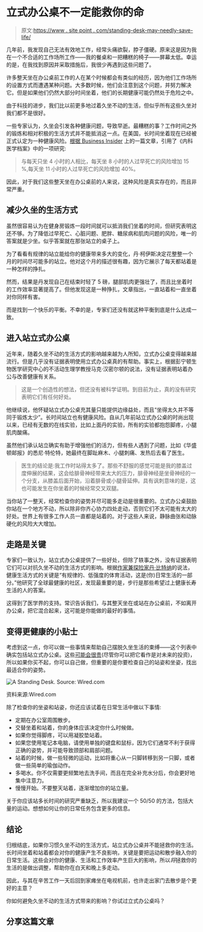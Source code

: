 # 立式办公桌不一定能救你的命

> 原文:[https://www . site point . com/standing-desk-may-needly-save-life/](https://www.sitepoint.com/standing-desk-might-necessarily-save-life/)

几年前，我发现自己无法有效地工作，经常头痛欲裂，脖子僵硬。原来这是因为我在一个不合适的工作场所工作——我的餐桌和一把糟糕的椅子——屏幕太低。幸运的是，在我找到原因并采取措施后，我很少再遇到这些问题了。

许多整天坐在办公桌前工作的人在某个时候都会有类似的经历，因为他们工作场所的设置方式而遭遇某种问题。大多数时候，他们会注意到这个问题，并努力解决它。但是如果他们仍然大部分时间坐着，他们的长期健康可能仍然处于危险之中。

由于科技的进步，我们比以前更多地过着久坐不动的生活，但似乎所有这些久坐对我们都不是很好。

一些专家认为，久坐会引发各种健康问题，导致早逝。最糟糕的事？工作时间之外的锻炼和相对积极的生活方式并不能抵消这一点。在美国，长时间坐着现在已经被正式认定为一种健康风险。[根据 Business Insider](http://www.businessinsider.com/why-using-a-standing-desk-at-work-could-save-your-life-2014-5 "Business Insider") 上的一篇文章，引用了《内科医学档案》中的一项研究:

> 与每天只坐 4 小时的人相比，每天坐 8 小时的人过早死亡的风险增加 15 %,每天坐 11 小时的人过早死亡的风险增加 40%。

因此，对于我们这些整天坐在办公桌前的人来说，这种风险是真实存在的，而且非常严重。

## 减少久坐的生活方式

虽然很容易认为在健身房锻炼一段时间就可以抵消我们坐着的时间，但研究表明这还不够。为了降低过早死亡、心脏问题、肥胖、糖尿病和肌肉问题的风险，唯一的答案就是少坐。似乎答案就在那张站立的桌子上。

为了看看有规律的站立能给你的健康带来多大的变化，丹·柯伊斯决定花整整一个月的时间尽可能多的站立。他对这个月的描述很有趣，因为它展示了每天都站着是一种怎样的挣扎。

然而，结果是丹发现自己在结束时轻了 5 磅，腿部肌肉更强壮了，而且比坐着时的工作效率显著提高了。但他发现这是一种挣扎，文章指出，一直站着和一直坐着对你同样有害。

而是找到一个快乐的平衡。不幸的是，专家们还没有就这种平衡到底是什么达成一致。

## 进入站立式办公桌

近年来，随着久坐不动的生活方式的影响越来越为人所知，立式办公桌变得越来越流行。但是几乎没有证据表明使用立式办公桌真的有帮助。事实上，根据彭宁顿生物医学研究中心的不活动生理学教授马克·汉密尔顿的说法，没有证据表明站着办公与改善健康有关系。

> 这是一个创造性的想法，但还没有被科学证明。到目前为止，真的没有研究表明它们有任何好处。

他继续说，他怀疑站立式办公桌充其量只能提供边缘益处，而且“坐得太久并不等同于锻炼太少”。长时间站立也有健康风险。自从几年前站立式办公桌的时尚出现以来，已经有无数的在线实验，比如上面丹的实验，所有的实验都抱怨脚疼，小腿肌肉酸痛。

虽然他们承认站立确实有助于增强他们的活力，但有些人遇到了问题，比如《华盛顿邮报》的悉尼·特伦特，她最终在脚趾麻木、小腿刺痛、发热后去看了医生。

> 医生的结论是:我工作时站得太多了。那些不舒服的感觉可能是我的膝盖过度伸展的结果，这会给腓骨神经带来太大的压力，腓骨神经是坐骨神经的一个分支，从膝盖后面开始，沿着腓骨或小腿骨延伸。具有讽刺意味的是，这也可能发生在你坐着的时候经常交叉双腿。

当你站了一整天，经常检查你的姿势并尽可能多走动是很重要的。立式办公桌鼓励你站在一个地方不动，所以除非你齐心协力四处走动，否则它们不太可能有太大的好处。世界上有很多工作人员一直都是站着的。对于这些人来说，静脉曲张和动脉硬化的风险大大增加。

## 走路是关键

专家们一致认为，站立式办公桌提供了一些好处，但除了轶事之外，没有证据表明它们可以对抗久坐不动的生活方式的影响。根据[作家兼探险家丹·比特纳](https://www.youtube.com/watch?v=I-jk9ni4XWk "Dan Buettner")的说法，健康生活方式的关键是“有规律的、低强度的体育活动，这是(你)日常生活的一部分。”他研究了全球最健康的社区，发现最重要的是，步行是那些希望过上健康长寿生活的人的答案。

这得到了医学界的支持。常识告诉我们，与其整天坐在或站在办公桌前，不如离开办公桌，把它混合起来，这可能是你能做的最好的事情。

## 变得更健康的小贴士

考虑到这一点，你可以做一些事情来帮助自己摆脱久坐生活的束缚——这个列表中确实包括站立式办公桌。这些[可能会很贵](http://thewirecutter.com/reviews/the-best-standing-desks/ "standing desk reviews")(尽管你可以把它看作是对未来的投资)，所以如果你买不起，你可以自己做，但重要的是你要检查自己的站姿和坐姿，找出最适合你的姿势。

![A Standing Desk. Source: Wired.com](../Images/de9dd7425bb6437f990a6d35873f5180.png)

资料来源:Wired.com

除了检查你的坐姿和站姿，你还应该试着在日常生活中做以下事情:

*   定期在办公室周围散步。
*   交替坐着和站着，你的身体应该决定你什么时候做。
*   如果你觉得脚疼，可以用凝胶垫站着。
*   如果您使用笔记本电脑，请使用单独的键盘和鼠标，因为它们通常不利于获得正确的姿势，并可能导致颈部和肩部问题。
*   站着的时候，做一些轻微的运动，比如将重心从一只脚转移到另一只脚，或者做一些简单的瑜伽动作。
*   多喝水。你不仅需要更频繁地去洗手间，而且在完全补充水分后，你会更好地集中注意力。
*   慢慢开始。不要整天站着，逐渐增加你的站立量。

关于你应该站多长时间的研究严重缺乏，所以我建议一个 50/50 的方法，包括大量的运动。想想如何让你的日常任务包含更多的信息。

## 结论

归根结底，如果你习惯久坐不动的生活方式，站立式办公桌并不能拯救你的生活。长时间坐着和站着都会对你的健康产生不良影响，关键是要把运动和散步融入你的日常生活。这些会对你的健康、生活和工作效率产生巨大的影响，所以*将*拯救你的生活的是做出调整，帮助你在白天和晚上多走动。

因此，与其在辛苦工作一天后回到家瘫坐在电视机前，也许走出家门去散步是个更好的主意？

你如何避免久坐不动的生活方式带来的影响？你试过立式办公桌吗？

## 分享这篇文章